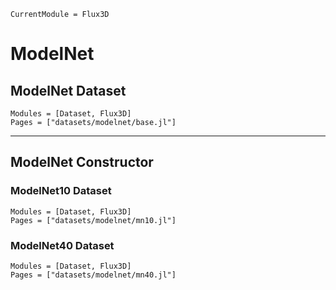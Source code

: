 ```@meta
CurrentModule = Flux3D
```

# ModelNet

## ModelNet Dataset

```@autodocs
Modules = [Dataset, Flux3D]
Pages = ["datasets/modelnet/base.jl"]
```

---

## ModelNet Constructor

### ModelNet10 Dataset

```@autodocs
Modules = [Dataset, Flux3D]
Pages = ["datasets/modelnet/mn10.jl"]
```

### ModelNet40 Dataset

```@autodocs
Modules = [Dataset, Flux3D]
Pages = ["datasets/modelnet/mn40.jl"]
```
